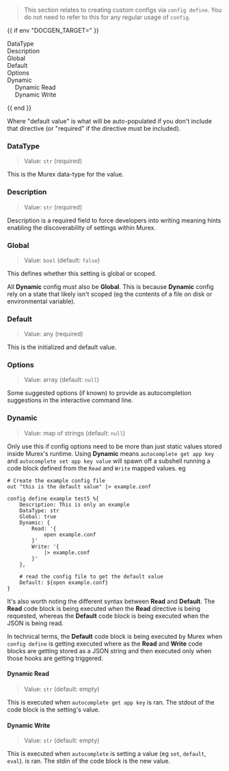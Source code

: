 > This section relates to creating custom configs via `config define`.
> You do not need to refer to this for any regular usage of `config`.

{{ if env "DOCGEN_TARGET=" }}<div id="toc">

- [DataType](#datatype)
- [Description](#description)
- [Global](#global)
- [Default](#default)
- [Options](#options)
- [Dynamic](#dynamic)
  - [Dynamic Read](#dynamic-read)
  - [Dynamic Write](#dynamic-write)

</div>
{{ end }}

Where "default value" is what will be auto-populated if you don't include that
directive (or "required" if the directive must be included).

### DataType

> Value: `str` (required)

This is the Murex data-type for the value.

### Description

> Value: `str` (required)

Description is a required field to force developers into writing meaning hints
enabling the discoverability of settings within Murex.

### Global

> Value: `bool` (default: `false`)

This defines whether this setting is global or scoped.

All **Dynamic** config must also be **Global**. This is because **Dynamic**
config rely on a state that likely isn't scoped (eg the contents of a file on
disk or environmental variable).

### Default

> Value: any (required)

This is the initialized and default value.

### Options

> Value: array (default: `null`)

Some suggested options (if known) to provide as autocompletion suggestions in
the interactive command line.

### Dynamic

> Value: map of strings (default: `null`)

Only use this if config options need to be more than just static values stored
inside Murex's runtime. Using **Dynamic** means `autocomplete get app key`
and `autocomplete set app key value` will spawn off a subshell running a code
block defined from the `Read` and `Write` mapped values. eg

```
# Create the example config file
out "this is the default value" |> example.conf

config define example test5 %{
    Description: This is only an example
    DataType: str
    Global: true
    Dynamic: {
        Read: '{
            open example.conf
        }'
        Write: '{
            |> example.conf
        }'
    },
    
    # read the config file to get the default value
    Default: ${open example.conf}
}
```

It's also worth noting the different syntax between **Read** and **Default**.
The **Read** code block is being executed when the **Read** directive is being
requested, whereas the **Default** code block is being executed when the JSON
is being read.

In technical terms, the **Default** code block is being executed by Murex 
when `config define` is getting executed where as the **Read** and **Write**
code blocks are getting stored as a JSON string and then executed only when
those hooks are getting triggered.

#### Dynamic Read

> Value: `str` (default: empty)

This is executed when `autocomplete get app key` is ran. The stdout of the code
block is the setting's value.

#### Dynamic Write

> Value: `str` (default: empty)

This is executed when `autocomplete` is setting a value (eg `set`, `default`,
`eval`). is ran. The stdin of the code block is the new value.

